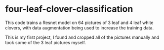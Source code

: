 # four-leaf-clover-classification

This code trains a Resnet model on 64 pictures of 3 leaf and 4 leaf white clovers, with data augmentation being used to increase the training data. 

This is my first project, I found and cropped all of the pictures manually and took some of the 3 leaf pictures myself.
